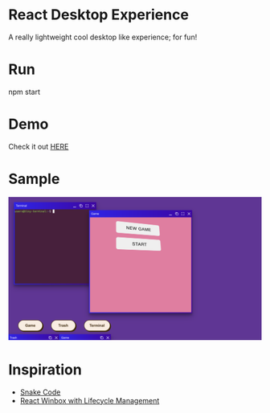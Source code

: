 # React Desktop Experience
A really lightweight cool desktop like experience; for fun!

# Run
npm start

# Demo
Check it out [HERE](https://joseocasio.github.io/tiny-desktop/)

# Sample
![Sample](./res/sample.png)


# Inspiration
- [Snake Code](https://www.educative.io/blog/javascript-snake-game-tutorial)
- [React Winbox with Lifecycle Management](https://github.com/RickoNoNo3/react-winbox)
